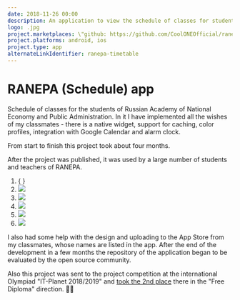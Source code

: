 ```yaml
---
date: 2018-11-26 00:00
description: An application to view the schedule of classes for students of the Russian Academy of National Economy and Public Administration. In it I implemented all the wishes of my classmates - there is a native widget, support for caching, color profiles, integration with Google Calendar and alarm clock. Now it is used by most of the students and teachers of RANEPA.
logo: .jpg
project.marketplaces: \"github: https://github.com/CoolONEOfficial/ranepa_timetable\", \"google_play: https://play.google.com/store/apps/details?id=ru.coolone.ranepatimetable\", \"app_store: https://apps.apple.com/us/app/niu-ranepa/id6450411256\"
project.platforms: android, ios
project.type: app
alternateLinkIdentifier: ranepa-timetable
---
```

# RANEPA (Schedule) app

Schedule of classes for the students of Russian Academy of National Economy and Public Administration. In it I have implemented all the wishes of my classmates - there is a native widget, support for caching, color profiles, integration with Google Calendar and alarm clock. 

From start to finish this project took about four months.

After the project was published, it was used by a large number of students and teachers of RANEPA.

1. { }
4. ![ ](1_400x400.jpg)
2. ![ ](2_400x400.jpg)
5. ![ ](3_400x400.jpg)
3. ![ ](4_400x400.jpg)
6. ![ ](5_400x400.jpg)

I also had some help with the design and uploading to the App Store from my classmates, whose names are listed in the app. After the end of the development in a few months the repository of the application began to be evaluated by the open source community.
 
Also this project was sent to the project competition at the international Olympiad "IT-Planet 2018/2019" and [took the 2nd place](https://coolone.ru/achievements/it-planet-18-19/) there in the "Free Diploma" direction. 🎉😁
